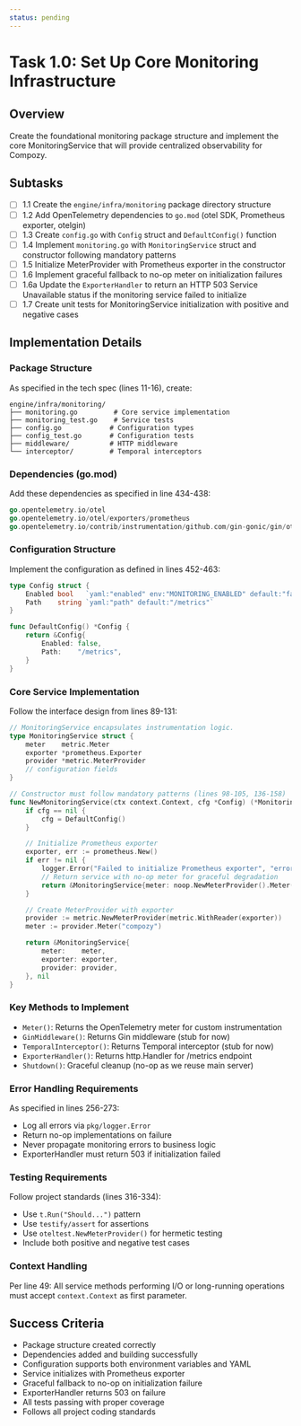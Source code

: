 ```yaml
---
status: pending
---
```


# Task 1.0: Set Up Core Monitoring Infrastructure

## Overview

Create the foundational monitoring package structure and implement the core MonitoringService that will provide centralized observability for Compozy.

## Subtasks

- [ ] 1.1 Create the `engine/infra/monitoring` package directory structure
- [ ] 1.2 Add OpenTelemetry dependencies to `go.mod` (otel SDK, Prometheus exporter, otelgin)
- [ ] 1.3 Create `config.go` with `Config` struct and `DefaultConfig()` function
- [ ] 1.4 Implement `monitoring.go` with `MonitoringService` struct and constructor following mandatory patterns
- [ ] 1.5 Initialize MeterProvider with Prometheus exporter in the constructor
- [ ] 1.6 Implement graceful fallback to no-op meter on initialization failures
- [ ] 1.6a Update the `ExporterHandler` to return an HTTP 503 Service Unavailable status if the monitoring service failed to initialize
- [ ] 1.7 Create unit tests for MonitoringService initialization with positive and negative cases

## Implementation Details

### Package Structure

As specified in the tech spec (lines 11-16), create:

```
engine/infra/monitoring/
├── monitoring.go         # Core service implementation
├── monitoring_test.go    # Service tests
├── config.go            # Configuration types
├── config_test.go       # Configuration tests
├── middleware/          # HTTP middleware
└── interceptor/         # Temporal interceptors
```

### Dependencies (go.mod)

Add these dependencies as specified in line 434-438:

```go
go.opentelemetry.io/otel
go.opentelemetry.io/otel/exporters/prometheus
go.opentelemetry.io/contrib/instrumentation/github.com/gin-gonic/gin/otelgin
```

### Configuration Structure

Implement the configuration as defined in lines 452-463:

```go
type Config struct {
    Enabled bool   `yaml:"enabled" env:"MONITORING_ENABLED" default:"false"`
    Path    string `yaml:"path" default:"/metrics"`
}

func DefaultConfig() *Config {
    return &Config{
        Enabled: false,
        Path:    "/metrics",
    }
}
```

### Core Service Implementation

Follow the interface design from lines 89-131:

```go
// MonitoringService encapsulates instrumentation logic.
type MonitoringService struct {
    meter    metric.Meter
    exporter *prometheus.Exporter
    provider *metric.MeterProvider
    // configuration fields
}

// Constructor must follow mandatory patterns (lines 98-105, 136-158)
func NewMonitoringService(ctx context.Context, cfg *Config) (*MonitoringService, error) {
    if cfg == nil {
        cfg = DefaultConfig()
    }

    // Initialize Prometheus exporter
    exporter, err := prometheus.New()
    if err != nil {
        logger.Error("Failed to initialize Prometheus exporter", "error", err)
        // Return service with no-op meter for graceful degradation
        return &MonitoringService{meter: noop.NewMeterProvider().Meter("noop")}, nil
    }

    // Create MeterProvider with exporter
    provider := metric.NewMeterProvider(metric.WithReader(exporter))
    meter := provider.Meter("compozy")

    return &MonitoringService{
        meter:    meter,
        exporter: exporter,
        provider: provider,
    }, nil
}
```

### Key Methods to Implement

- `Meter()`: Returns the OpenTelemetry meter for custom instrumentation
- `GinMiddleware()`: Returns Gin middleware (stub for now)
- `TemporalInterceptor()`: Returns Temporal interceptor (stub for now)
- `ExporterHandler()`: Returns http.Handler for /metrics endpoint
- `Shutdown()`: Graceful cleanup (no-op as we reuse main server)

### Error Handling Requirements

As specified in lines 256-273:

- Log all errors via `pkg/logger.Error`
- Return no-op implementations on failure
- Never propagate monitoring errors to business logic
- ExporterHandler must return 503 if initialization failed

### Testing Requirements

Follow project standards (lines 316-334):

- Use `t.Run("Should...")` pattern
- Use `testify/assert` for assertions
- Use `oteltest.NewMeterProvider()` for hermetic testing
- Include both positive and negative test cases

### Context Handling

Per line 49: All service methods performing I/O or long-running operations must accept `context.Context` as first parameter.

## Success Criteria

- Package structure created correctly
- Dependencies added and building successfully
- Configuration supports both environment variables and YAML
- Service initializes with Prometheus exporter
- Graceful fallback to no-op on initialization failure
- ExporterHandler returns 503 on failure
- All tests passing with proper coverage
- Follows all project coding standards
